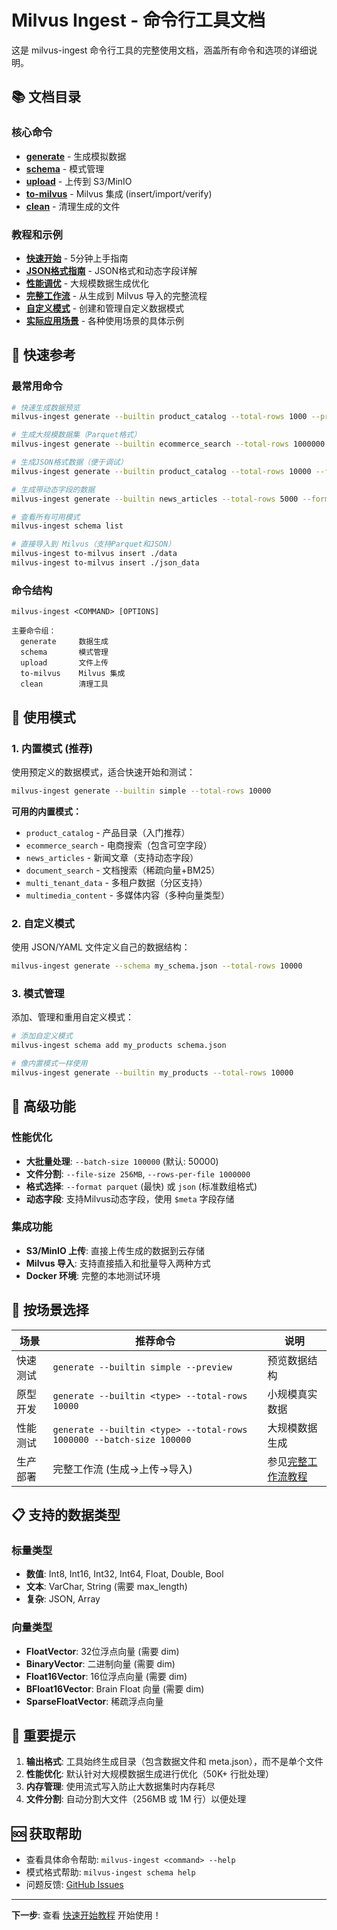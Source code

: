 # Milvus Ingest - 命令行工具文档

这是 milvus-ingest 命令行工具的完整使用文档，涵盖所有命令和选项的详细说明。

## 📚 文档目录

### 核心命令

- [**generate**](commands/generate.md) - 生成模拟数据
- [**schema**](commands/schema.md) - 模式管理
- [**upload**](commands/upload.md) - 上传到 S3/MinIO
- [**to-milvus**](commands/to-milvus.md) - Milvus 集成 (insert/import/verify)
- [**clean**](commands/clean.md) - 清理生成的文件

### 教程和示例

- [**快速开始**](tutorials/quickstart.md) - 5分钟上手指南
- [**JSON格式指南**](tutorials/json-format-guide.md) - JSON格式和动态字段详解
- [**性能调优**](tutorials/performance.md) - 大规模数据生成优化
- [**完整工作流**](tutorials/complete-workflow.md) - 从生成到 Milvus 导入的完整流程
- [**自定义模式**](tutorials/custom-schemas.md) - 创建和管理自定义数据模式
- [**实际应用场景**](examples/README.md) - 各种使用场景的具体示例

## 🚀 快速参考

### 最常用命令

```bash
# 快速生成数据预览
milvus-ingest generate --builtin product_catalog --total-rows 1000 --preview

# 生成大规模数据集（Parquet格式）
milvus-ingest generate --builtin ecommerce_search --total-rows 1000000 --out ./data

# 生成JSON格式数据（便于调试）
milvus-ingest generate --builtin product_catalog --total-rows 10000 --format json --out ./json_data

# 生成带动态字段的数据
milvus-ingest generate --builtin news_articles --total-rows 5000 --format json --out ./dynamic_data

# 查看所有可用模式
milvus-ingest schema list

# 直接导入到 Milvus（支持Parquet和JSON）
milvus-ingest to-milvus insert ./data
milvus-ingest to-milvus insert ./json_data
```

### 命令结构

```
milvus-ingest <COMMAND> [OPTIONS]

主要命令组：
  generate     数据生成
  schema       模式管理
  upload       文件上传
  to-milvus    Milvus 集成
  clean        清理工具
```

## 📖 使用模式

### 1. 内置模式 (推荐)
使用预定义的数据模式，适合快速开始和测试：

```bash
milvus-ingest generate --builtin simple --total-rows 10000
```

**可用的内置模式：**
- `product_catalog` - 产品目录（入门推荐）
- `ecommerce_search` - 电商搜索（包含可空字段）
- `news_articles` - 新闻文章（支持动态字段）
- `document_search` - 文档搜索（稀疏向量+BM25）
- `multi_tenant_data` - 多租户数据（分区支持）
- `multimedia_content` - 多媒体内容（多种向量类型）

### 2. 自定义模式
使用 JSON/YAML 文件定义自己的数据结构：

```bash
milvus-ingest generate --schema my_schema.json --total-rows 10000
```

### 3. 模式管理
添加、管理和重用自定义模式：

```bash
# 添加自定义模式
milvus-ingest schema add my_products schema.json

# 像内置模式一样使用
milvus-ingest generate --builtin my_products --total-rows 10000
```

## 🔧 高级功能

### 性能优化
- **大批量处理**: `--batch-size 100000` (默认: 50000)
- **文件分割**: `--file-size 256MB`, `--rows-per-file 1000000`
- **格式选择**: `--format parquet` (最快) 或 `json` (标准数组格式)
- **动态字段**: 支持Milvus动态字段，使用 `$meta` 字段存储

### 集成功能
- **S3/MinIO 上传**: 直接上传生成的数据到云存储
- **Milvus 导入**: 支持直接插入和批量导入两种方式
- **Docker 环境**: 完整的本地测试环境

## 🎯 按场景选择

| 场景 | 推荐命令 | 说明 |
|------|----------|------|
| 快速测试 | `generate --builtin simple --preview` | 预览数据结构 |
| 原型开发 | `generate --builtin <type> --total-rows 10000` | 小规模真实数据 |
| 性能测试 | `generate --builtin <type> --total-rows 1000000 --batch-size 100000` | 大规模数据生成 |
| 生产部署 | 完整工作流 (生成→上传→导入) | 参见[完整工作流教程](tutorials/complete-workflow.md) |

## 📋 支持的数据类型

### 标量类型
- **数值**: Int8, Int16, Int32, Int64, Float, Double, Bool
- **文本**: VarChar, String (需要 max_length)
- **复杂**: JSON, Array

### 向量类型
- **FloatVector**: 32位浮点向量 (需要 dim)
- **BinaryVector**: 二进制向量 (需要 dim)
- **Float16Vector**: 16位浮点向量 (需要 dim)
- **BFloat16Vector**: Brain Float 向量 (需要 dim)
- **SparseFloatVector**: 稀疏浮点向量

## 🚨 重要提示

1. **输出格式**: 工具始终生成目录（包含数据文件和 meta.json），而不是单个文件
2. **性能优化**: 默认针对大规模数据生成进行优化（50K+ 行批处理）
3. **内存管理**: 使用流式写入防止大数据集时内存耗尽
4. **文件分割**: 自动分割大文件（256MB 或 1M 行）以便处理

## 🆘 获取帮助

- 查看具体命令帮助: `milvus-ingest <command> --help`
- 模式格式帮助: `milvus-ingest schema help`
- 问题反馈: [GitHub Issues](https://github.com/zilliz/milvus-ingest/issues)

---

**下一步**: 查看 [快速开始教程](tutorials/quickstart.md) 开始使用！
